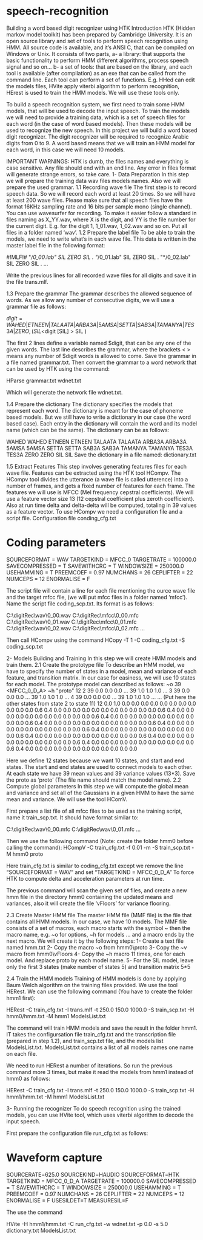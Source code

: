 # speech-recognition
Building a word based digit recognizer using HTK
Introduction
HTK (Hidden markov model toolkit) has been prepared by Cambridge University. It is an open source library and set of tools to perform speech recognition using HMM.
All source code is available, and it’s ANSI C, that can be compiled on Windows or Unix.
It consists of two parts, 
a- a library: that supports the basic functionality to perform HMM different algorithms, process speech signal and so on…
b- a set of tools: that are based on the library, and each tool is available (after compilation) as an exe that can be called from the command line. Each tool can perform a set of functions. E.g. HHed can edit the models files, HVite apply viterbi algorithm to perform recognition, HErest is used to train the HMM models. We will use these tools only.

To build a speech recognition system, we first need to train some HMM models, that will be used to decode the input speech. To train the models we will need to provide a training data, which is a set of speech files for each word (in the case of word based models). Then these models will be used to recognize the new speech.
In this project we will build a word based digit recognizer. The digit recognizer will be required to recognize Arabic digits from 0 to 9. A word based means that we will train an HMM model for each word, in this case we will need 10 models.

IMPORTANT WARNINGS: HTK is dumb, the files names and everything is case sensitive. Any file should end with an end line. Any error in files format will generate strange errors, so take care.
1- Data Preparation
In this step we will prepare the training data wav files models names. Also we will prepare the used grammar.
1.1 Recording wave file
The first step is to record speech data. So we will record each word at least 20 times. So we will have at least 200 wave files. Please make sure that all speech files have the format 16KHz sampling rate and 16 bits per sample mono (single channel). You can use wavesurfer for recording.
To make it easier follow a standard in files naming as X_YY.wav, where X is the digit, and YY is the file number for the current digit. E.g. for the digit 1, 1_01.wav, 1_02.wav and so on. Put all files in a folder named ‘wav’.
1.2 Prepare the label file
To be able to train the models, we need to write what’s in each wave file. This data is written in the master label file in the following format:

#!MLF!#
"*/0_00.lab"
SIL
ZERO
SIL
.
"*/0_01.lab"
SIL
ZERO
SIL
.
"*/0_02.lab"
SIL
ZERO
SIL
.
…

Write the previous lines for all recorded wave files for all digits and save it in the file trans.mlf.

1.3 Prepare the grammar
The grammar describes the allowed sequence of words. As we allow any number of consecutive digits, we will use a grammar file as follows:

$digit = WAHED | ETNEEN | TALAATA | ARBA3A | 5AMSA |
	SETTA | SAB3A | TAMANYA | TES3A | ZERO;
( SIL <$digit [SIL] > SIL )

The first 2 lines define a variable named $digit, that can be any one of the given words.
The last line describes the grammar, where the brackets < > means any number of $digit words is allowed to come.
Save the grammar in a file named grammar.txt. 
Then convert the grammar to a word network that can be used by HTK using the command:

HParse grammar.txt wdnet.txt

Which will generate the network file wdnet.txt.

1.4 Prepare the dictionary
The dictionary specifies the models that represent each word. The dictionary is meant for the case of phoneme based models. But we still have to write a dictionary in our case (the word based case). Each entry in the dictionary will contain the word and its model name (which can be the same). The dictionary can be as follows:

WAHED    WAHED
ETNEEN   ETNEEN
TALAATA  TALAATA
ARBA3A   ARBA3A
5AMSA    5AMSA
SETTA    SETTA
SAB3A    SAB3A
TAMANYA  TAMANYA
TES3A    TES3A
ZERO     ZERO
SIL      SIL
Save the dictionary in a file named: dictionary.txt

1.5 Extract Features
This step involves generating features files for each wave file. Features can be extracted using the HTK tool HCompv. The HCompv tool divides the utterance (a wave file is called utterence) into a number of frames, and gets a fixed number of features for each frame. The features we will use is MFCC (Mel frequency cepstral coefficients). We will use a feature vector size 13 (12 cepstral coefficient plus zeroth coefficient). Also at run time delta and delta-delta will be computed, totaling in 39 values as a feature vector. 
To use HCompv we need a configuration file and a script file.
Configuration file conding_cfg.txt

# Coding parameters
SOURCEFORMAT = WAV
TARGETKIND = MFCC_0
TARGETRATE = 100000.0
SAVECOMPRESSED = T
SAVEWITHCRC = T
WINDOWSIZE = 250000.0
USEHAMMING = T
PREEMCOEF = 0.97
NUMCHANS = 26
CEPLIFTER = 22
NUMCEPS = 12
ENORMALISE = F

The script file will contain a line for each file mentioning the ource wave file and the target mfcc file, (we will put mfcc files in a folder named ‘mfcc’). Name the script file coding_scp.txt. Its format is as follows:

C:\digitRec\wav\0_00.wav C:\digitRec\mfcc\0_00.mfc
C:\digitRec\wav\0_01.wav C:\digitRec\mfcc\0_01.mfc
C:\digitRec\wav\0_02.wav C:\digitRec\mfcc\0_02.mfc
…

Then call HCompv using the command
HCopy -T 1 -C coding_cfg.txt -S coding_scp.txt


2- Models Building and Training
In this step we will create HMM models and train them.
2.1 Create the prototype file
To describe an HMM model, we have to specify the number of states in  a model, mean and variance of each feature, and transition matrix.
In our case for easiness, we will use 10 states for each model. The prototype model can described as follows:
~o <VecSize> 39 <MFCC_0_D_A>
~h "proto"
<BeginHMM>
<NumStates> 12
<State> 2
<Mean> 39
0.0 0.0 0.0 ...
<Variance> 39
1.0 1.0 1.0 ...
<State> 3
<Mean> 39
0.0 0.0 0.0 ...
<Variance> 39
1.0 1.0 1.0 ...
<State> 4
<Mean> 39
0.0 0.0 0.0 ...
<Variance> 39
1.0 1.0 1.0 ...
… (Put here the other states from state 2 to state 11)
<TransP> 12
0.0 1.0 0.0 0.0 0.0 0.0 0.0 0.0 0.0 0.0 0.0 0.0
0.0 0.6 0.4 0.0 0.0 0.0 0.0 0.0 0.0 0.0 0.0 0.0
0.0 0.0 0.6 0.4 0.0 0.0 0.0 0.0 0.0 0.0 0.0 0.0
0.0 0.0 0.0 0.6 0.4 0.0 0.0 0.0 0.0 0.0 0.0 0.0
0.0 0.0 0.0 0.0 0.6 0.4 0.0 0.0 0.0 0.0 0.0 0.0
0.0 0.0 0.0 0.0 0.0 0.6 0.4 0.0 0.0 0.0 0.0 0.0
0.0 0.0 0.0 0.0 0.0 0.0 0.6 0.4 0.0 0.0 0.0 0.0
0.0 0.0 0.0 0.0 0.0 0.0 0.0 0.6 0.4 0.0 0.0 0.0
0.0 0.0 0.0 0.0 0.0 0.0 0.0 0.0 0.6 0.4 0.0 0.0
0.0 0.0 0.0 0.0 0.0 0.0 0.0 0.0 0.0 0.6 0.4 0.0
0.0 0.0 0.0 0.0 0.0 0.0 0.0 0.0 0.0 0.0 0.6 0.4
0.0 0.0 0.0 0.0 0.0 0.0 0.0 0.0 0.0 0.0 0.0 0.0
<EndHMM>

Here we define 12 states because we want 10 states, and start and end states. The start and end states are used to connect models to each other. At each state we have 39 mean values and 39 variance values (13*3). Save the proto as ‘proto’ (The file name should match the model name).
2.2 Compute global parameters
In this step we will compute the global mean and variance and set all of the Gaussians in a given HMM to have the same mean and variance. We will use the tool HComV.

First prepare a list file of all mfcc files to be used as the training script, name it train_scp.txt. It should have format similar to:

C:\digitRec\wav\0_00.mfc
C:\digitRec\wav\0_01.mfc
…

Then we use the following command (Note: create the folder hmm0 before calling the command):
HCompV -C train_cfg.txt -f 0.01 -m -S train_scp.txt -M hmm0 proto

Here train_cfg.txt is similar to coding_cfg.txt except we remove the line “SOURCEFORMAT = WAV” and set “TARGETKIND = MFCC_0_D_A” To force HTK to compute delta and acceleration parameters at run time.

The previous command will scan the given set of files, and create a new hmm file in the directory hmm0 containing the updated means and variances, also it will create the file ‘vFloors’ for variance flooring. 

2.3 Create Master HMM file
The master HMM file (MMF file) is the file that contains all HMM models. In our case, we have 10 models. The MMF file consists of a set of macros, each macro starts with the symbol ~ then the macro name, e.g. ~o for options, ~h for models … and a macro ends by the next macro. We will create it by the following steps:
1-	Create a text file named hmm.txt
2-	Copy the macro ~o from hmm0\proto
3-	Copy the ~v macro from hmm0\vFloors
4-	Copy the ~h macro 11 times, one for each model. And replace proto by each model name.
5-	For the SIL model, leave only the first 3 states (make number of states 5) and transition matrix 5*5

2.4 Train the HMM models
Training of HMM models is done by applying Baum Welch algorithm on the training files provided. We use the tool HERest. We can use the following command (You have to create the folder hmm1 first): 

HERest -C train_cfg.txt -I trans.mlf -t 250.0 150.0 1000.0 -S train_scp.txt -H hmm0/hmm.txt -M hmm1 ModelsList.txt

The command will train HMM models and save the result in the folder hmm1. IT takes the configursation file train_cfg.txt and the transcription file (prepared in step 1.2), and train_scp.txt file, and the models list ModelsList.txt. ModelsList.txt contains a list of all models names one name on each file.

We need to run HERest a number of iterations. So run the previous command more 3 times, but make it read the models from hmm1 instead of hmm0 as follows:

HERest -C train_cfg.txt -I trans.mlf -t 250.0 150.0 1000.0 -S train_scp.txt -H hmm1/hmm.txt -M hmm1 ModelsList.txt

3- Running the recognizer
To do speech recognition using the trained models, you can use HVite tool, which uses viterbi algorithm to decode the input speech.

First prepare the configuration file run_cfg.txt as follows:
# Waveform capture
SOURCERATE=625.0
SOURCEKIND=HAUDIO
SOURCEFORMAT=HTK
TARGETKIND = MFCC_0_D_A
TARGETRATE = 100000.0
SAVECOMPRESSED = T
SAVEWITHCRC = T
WINDOWSIZE = 250000.0
USEHAMMING = T
PREEMCOEF = 0.97
NUMCHANS = 26
CEPLIFTER = 22
NUMCEPS = 12
ENORMALISE = F
USESILDET=T
MEASURESIL=F

The use the command 

HVite -H hmm1/hmm.txt -C run_cfg.txt -w wdnet.txt -p 0.0 -s 5.0 dictionary.txt ModelsList.txt
